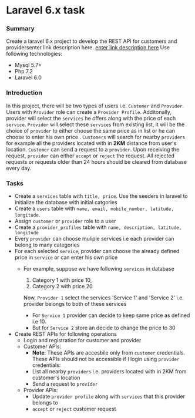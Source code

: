 # Laravel 6.x task
### Summary	
Create a laravel 6.x project to develop the REST API for customers and providersenter link description here. [enter link description here](verbosetechlabs-php-task)
Use following technologies:
- Mysql 5.7+
- Php 7.2
- Laravel 6.0

### Introduction
In this project, there will be two types of users i.e. `Customer` and `Provider`. Users with `Provider` role can create a `Provider Profile`. Additonally, provider will select the `services` he offers along with the price of each `service`. `Provider` will select these `services` from existing list, it will be the choice of `provider` to either choose the same price as in list or he can choose to enter his own price . `Customers` will search for nearby `providers` for example all the providers located with in **2KM** distance from user's location. `Customer` can send a request to a `provider`. Upon receiving the request, `provider` can either `accept` or `reject` the request. All rejected requests or requests older than 24 hours should be cleared from database every day.

### Tasks
- Create a `services` table with `title, price`. Use the seeders in laravel to initialize the database with initial catgories
- Create a `users` table with `name, email, mobile_number, latitude, longitude`.
- Assign `customer` or `provider` role to a user
- Create a `provider_profiles` table with `name, description, latitude, longitude`
- Every `provider` can choose muliple services i.e each provider can belong to many categories
- For each selected `service`, provider can choose the already defined price in `service` or can enter his own price
	- For example, suppose we have following `services` in database
		1. Category 1 with price 10,
		2. Category 2 with price 20
		
		Now, `Provider 1` select the services 'Service 1' and 'Service 2' i.e. provider belongs to both of these services
		
		- For `Service 1` provider can decide to keep same price as defined i.e 10.
		- But for `Service 2` store an decide to change the price to 30
- Create REST APIs for following operations
	- Login and registration for customer and provider
	- Customer APIs:
		- **Note**: These APIs are accesbile only from `customer` credentials. These APIs should not be accessible if I login using `provider` credentials:
		- List all nearby `providers` i.e. providers located with in 2KM from customer's location
		- Send a request to `provider`
	- Provider APIs:
		- Update `provider profile` along with `services` that this provider belongs to
		- `accept` or `reject` customer request

